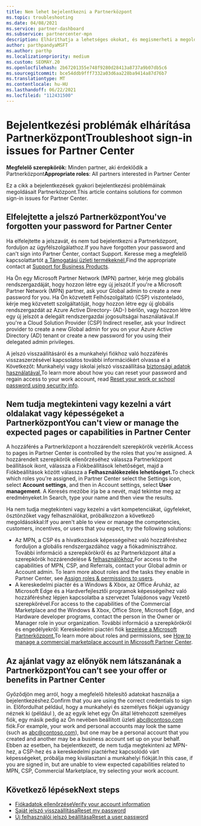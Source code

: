```yaml
---
title: Nem lehet bejelentkezni a Partnerközpont
ms.topic: troubleshooting
ms.date: 04/08/2021
ms.service: partner-dashboard
ms.subservice: partnercenter-mpn
description: Elháríthatja a lehetséges okokat, és megismerheti a megoldásokat, amikor nem tud bejelentkezni a Partnerközpont – további információ a jelszavak alaphelyzetbe állításáról, a szerepkörök ellenőrzésről és a hitelesítő adatok ellenőrzésről.
author: parthpandyaMSFT
ms.author: parthp
ms.localizationpriority: medium
ms.custom: SEOMAY.20
ms.openlocfilehash: 2b67201355e748f9280d28413a8737a9b07db5c6
ms.sourcegitcommit: bce54ddb9fff7332a03d6aa228ba9414a87d76b7
ms.translationtype: MT
ms.contentlocale: hu-HU
ms.lasthandoff: 06/22/2021
ms.locfileid: "112431500"
---
```

# <a name="troubleshoot-sign-in-issues-for-partner-center"></a><span data-ttu-id="24c3a-103">Bejelentkezési problémák elhárítása Partnerközpont</span><span class="sxs-lookup"><span data-stu-id="24c3a-103">Troubleshoot sign-in issues for Partner Center</span></span>

<span data-ttu-id="24c3a-104">**Megfelelő szerepkörök:** Minden partner, aki érdeklődik a Partnerközpont</span><span class="sxs-lookup"><span data-stu-id="24c3a-104">**Appropriate roles**: All partners interested in Partner Center</span></span>

<span data-ttu-id="24c3a-105">Ez a cikk a bejelentkezések gyakori bejelentkezési problémáinak megoldásait Partnerközpont.</span><span class="sxs-lookup"><span data-stu-id="24c3a-105">This article contains solutions for common sign-in issues for Partner Center.</span></span>

## <a name="youve-forgotten-your-password-for-partner-center"></a><span data-ttu-id="24c3a-106">Elfelejtette a jelszó Partnerközpont</span><span class="sxs-lookup"><span data-stu-id="24c3a-106">You've forgotten your password for Partner Center</span></span>

<span data-ttu-id="24c3a-107">Ha elfelejtette a jelszavát, és nem tud bejelentkezni a Partnerközpont, forduljon az ügyfélszolgálathoz.</span><span class="sxs-lookup"><span data-stu-id="24c3a-107">If you have forgotten your password and can't sign into Partner Center, contact Support.</span></span> <span data-ttu-id="24c3a-108">Keresse meg a megfelelő kapcsolattartót [a Támogatási üzleti termékeknél.](/microsoft-365/admin/contact-support-for-business-products)</span><span class="sxs-lookup"><span data-stu-id="24c3a-108">Find the appropriate contact at [Support for Business Products](/microsoft-365/admin/contact-support-for-business-products).</span></span>

<span data-ttu-id="24c3a-109">Ha Ön egy Microsoft Partner Network (MPN) partner, kérje meg globális rendszergazdáját, hogy hozzon létre egy új jelszót.</span><span class="sxs-lookup"><span data-stu-id="24c3a-109">If you're a Microsoft Partner Network (MPN) partner, ask your Global admin to create a new password for you.</span></span> <span data-ttu-id="24c3a-110">Ha Ön közvetett Felhőszolgáltató (CSP) viszonteladó, kérje meg közvetett szolgáltatóját, hogy hozzon létre egy új globális rendszergazdát az Azure Active Directory- (AD-) bérlőn, vagy hozzon létre egy új jelszót a delegált rendszergazdai jogosultságai használatával.</span><span class="sxs-lookup"><span data-stu-id="24c3a-110">If you're a Cloud Solution Provider (CSP) Indirect reseller, ask your Indirect provider to create a new Global admin for you on your Azure Active Directory (AD) tenant or create a new password for you using their delegated admin privileges.</span></span>

<span data-ttu-id="24c3a-111">A jelszó visszaállításáról és a munkahelyi fiókhoz való hozzáférés visszaszerzésével kapcsolatos további információkért olvassa el a Következőt: Munkahelyi vagy iskolai jelszó visszaállítása [biztonsági adatok használatával.](/azure/active-directory/user-help/active-directory-passwords-update-your-own-password#how-to-change-your-password)</span><span class="sxs-lookup"><span data-stu-id="24c3a-111">To learn more about how you can reset your password and regain access to your work account, read [Reset your work or school password using security info](/azure/active-directory/user-help/active-directory-passwords-update-your-own-password#how-to-change-your-password).</span></span>

## <a name="you-cant-view-or-manage-the-expected-pages-or-capabilities-in-partner-center"></a><span data-ttu-id="24c3a-112">Nem tudja megtekinteni vagy kezelni a várt oldalakat vagy képességeket a Partnerközpont</span><span class="sxs-lookup"><span data-stu-id="24c3a-112">You can't view or manage the expected pages or capabilities in Partner Center</span></span>

<span data-ttu-id="24c3a-113">A hozzáférés a Partnerközpont a hozzárendelt szerepkörök vezérlik.</span><span class="sxs-lookup"><span data-stu-id="24c3a-113">Access to pages in Partner Center is controlled by the roles that you're assigned.</span></span> <span data-ttu-id="24c3a-114">A hozzárendelt szerepkörök ellenőrzéséhez válassza Partnerközpont beállítások ikont, válassza a Fiókbeállítások lehetőséget, majd a Fiókbeállítások között válassza a **Felhasználókezelés lehetőséget.**</span><span class="sxs-lookup"><span data-stu-id="24c3a-114">To check which roles you're assigned, in Partner Center select the Settings icon, select **Account settings**, and then in Account settings, select **User management**.</span></span> <span data-ttu-id="24c3a-115">A Keresés mezőbe írja be a nevét, majd tekintse meg az eredményeket.</span><span class="sxs-lookup"><span data-stu-id="24c3a-115">In Search, type your name and then view the results.</span></span>

<span data-ttu-id="24c3a-116">Ha nem tudja megtekinteni vagy kezelni a várt kompetenciákat, ügyfeleket, ösztönzőket vagy felhasználókat, próbálkozzon a következő megoldásokkal:</span><span class="sxs-lookup"><span data-stu-id="24c3a-116">If you aren't able to view or manage the competencies, customers, incentives, or users that you expect, try the following solutions:</span></span>

- <span data-ttu-id="24c3a-117">Az MPN, a CSP és a hivatkozások képességeihez való hozzáféréshez forduljon a globális rendszergazdához vagy a fiókadminisztrához. További információ a szerepkörökről és az Partnerközpont által a szerepkörök hozzárendelése & [felhasználókhoz.](permissions-overview.md)</span><span class="sxs-lookup"><span data-stu-id="24c3a-117">For access to the capabilities of MPN, CSP, and Referrals, contact your Global admin or Account admin. To learn more about roles and the tasks they enable in Partner Center, see [Assign roles & permissions to users](permissions-overview.md).</span></span>
- <span data-ttu-id="24c3a-118">A kereskedelmi piactér és a Windows & Xbox, az Office Áruház, az Microsoft Edge és a Hardverfejlesztői programok képességeihez való hozzáféréshez lépjen kapcsolatba a szervezet Tulajdonos vagy Vezető szerepkörével.</span><span class="sxs-lookup"><span data-stu-id="24c3a-118">For access to the capabilities of the Commercial Marketplace and the Windows & Xbox, Office Store, Microsoft Edge, and Hardware developer programs, contact the person in the Owner or Manager role in your organization.</span></span> <span data-ttu-id="24c3a-119">További információ a szerepkörökről és engedélyekről: Kereskedelmi piactéri fiók [kezelése a Microsoft Partnerközpont.](/azure/marketplace/partner-center-portal/manage-account#define-user-roles-and-permissions)</span><span class="sxs-lookup"><span data-stu-id="24c3a-119">To learn more about roles and permissions, see [How to manage a commercial marketplace account in Microsoft Partner Center](/azure/marketplace/partner-center-portal/manage-account#define-user-roles-and-permissions).</span></span>

## <a name="you-cant-see-your-offer-or-benefits-in-partner-center"></a><span data-ttu-id="24c3a-120">Az ajánlat vagy az előnyök nem látszanának a Partnerközpont</span><span class="sxs-lookup"><span data-stu-id="24c3a-120">You can’t see your offer or benefits in Partner Center</span></span>

<span data-ttu-id="24c3a-121">Győződjön meg arról, hogy a megfelelő hitelesítő adatokat használja a bejelentkezéshez.</span><span class="sxs-lookup"><span data-stu-id="24c3a-121">Confirm that you are using the correct credentials to sign in.</span></span> <span data-ttu-id="24c3a-122">Előfordulhat például, hogy a munkahelyi és személyes fiókjai ugyanúgy néznek ki (például ), de az egyik lehet egy Ön által létrehozott személyes fiók, egy másik pedig az Ön nevében beállított üzleti abc@contoso.com fiók.</span><span class="sxs-lookup"><span data-stu-id="24c3a-122">For example, your work and personal accounts may look the same (such as abc@contoso.com), but one may be a personal account that you created and another may be a business account set up on your behalf.</span></span> <span data-ttu-id="24c3a-123">Ebben az esetben, ha bejelentkezett, de nem tudja megtekinteni az MPN-hez, a CSP-hez és a kereskedelmi piactérhez kapcsolódó várt képességeket, próbálja meg kiválasztani a munkahelyi fiókját.</span><span class="sxs-lookup"><span data-stu-id="24c3a-123">In this case, if you are signed in, but are unable to view expected capabilities related to MPN, CSP, Commercial Marketplace, try selecting your work account.</span></span>

## <a name="next-steps"></a><span data-ttu-id="24c3a-124">Következő lépések</span><span class="sxs-lookup"><span data-stu-id="24c3a-124">Next steps</span></span>

- [<span data-ttu-id="24c3a-125">Fiókadatok ellenőrzése</span><span class="sxs-lookup"><span data-stu-id="24c3a-125">Verify your account information</span></span>](verification-responses.md)
- [<span data-ttu-id="24c3a-126">Saját jelszó visszaállítása</span><span class="sxs-lookup"><span data-stu-id="24c3a-126">Reset my password</span></span>](reset-my-pasword.md)
- [<span data-ttu-id="24c3a-127">Új felhasználói jelszó beállítása</span><span class="sxs-lookup"><span data-stu-id="24c3a-127">Reset a user password</span></span>](reset-a-user-password.md)